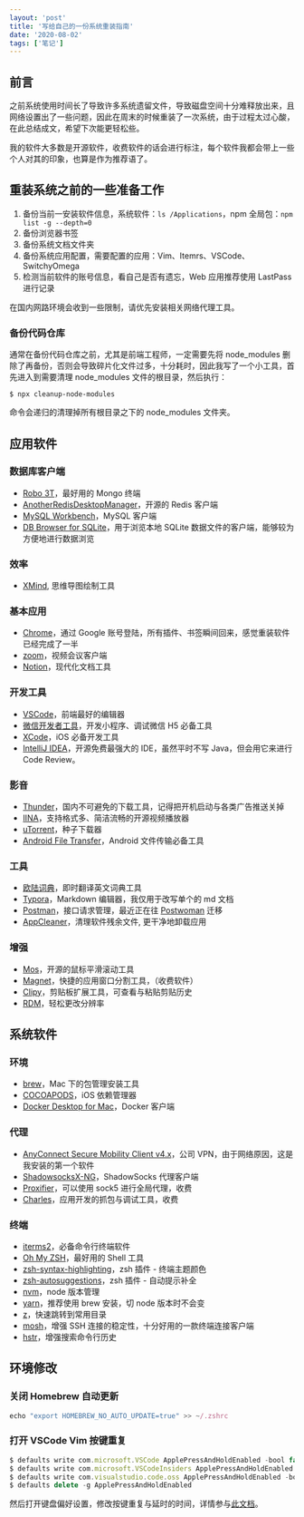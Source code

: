 ```yaml
---
layout: 'post'
title: '写给自己的一份系统重装指南'
date: '2020-08-02'
tags: ['笔记']
---
```

## 前言

之前系统使用时间长了导致许多系统遗留文件，导致磁盘空间十分难释放出来，且网络设置出了一些问题，因此在周末的时候重装了一次系统，由于过程太过心酸，在此总结成文，希望下次能更轻松些。

我的软件大多数是开源软件，收费软件的话会进行标注，每个软件我都会带上一些个人对其的印象，也算是作为推荐语了。

## 重装系统之前的一些准备工作

1. 备份当前一安装软件信息，系统软件：`ls /Applications`，npm 全局包：`npm list -g --depth=0`
2. 备份浏览器书签
3. 备份系统文档文件夹
4. 备份系统应用配置，需要配置的应用：Vim、Itemrs、VSCode、SwitchyOmega
5. 检测当前软件的账号信息，看自己是否有遗忘，Web 应用推荐使用 LastPass 进行记录

 在国内网路环境会收到一些限制，请优先安装相关网络代理工具。

### 备份代码仓库

通常在备份代码仓库之前，尤其是前端工程师，一定需要先将 node_modules 删除了再备份，否则会导致碎片化文件过多，十分耗时，因此我写了一个小工具，首先进入到需要清理 node_modules 文件的根目录，然后执行：

```
$ npx cleanup-node-modules
```

命令会递归的清理掉所有根目录之下的 node_modules 文件夹。

## 应用软件
### 数据库客户端
- [Robo 3T](https://robomongo.org/)，最好用的 Mongo 终端
- [AnotherRedisDesktopManager](https://github.com/qishibo/AnotherRedisDesktopManager)，开源的 Redis 客户端
- [MySQL Workbench](https://dev.mysql.com/downloads/workbench/)，MySQL 客户端
- [DB Browser for SQLite](https://sqlitebrowser.org/)，用于浏览本地 SQLite 数据文件的客户端，能够较为方便地进行数据浏览


### 效率
- [XMind](https://www.xmind.net/), 思维导图绘制工具

### 基本应用

- [Chrome](https://www.google.com/intl/zh-CN/chrome/)，通过 Google 账号登陆，所有插件、书签瞬间回来，感觉重装软件已经完成了一半
- [zoom](https://zoom.us/download#client_4meeting)，视频会议客户端
- [Notion](https://www.notion.so/desktop)，现代化文档工具

### 开发工具

- [VSCode](https://code.visualstudio.com/)，前端最好的编辑器
- [微信开发者工具](https://developers.weixin.qq.com/miniprogram/dev/devtools/download.html)，开发小程序、调试微信 H5 必备工具
- [XCode](https://developer.apple.com/xcode/)，iOS 必备开发工具
- [IntelliJ IDEA](https://www.jetbrains.com/idea/)，开源免费最强大的 IDE，虽然平时不写 Java，但会用它来进行 Code Review。

### 影音

- [Thunder](https://mac.xunlei.com/)，国内不可避免的下载工具，记得把开机启动与各类广告推送关掉
- [IINA](https://iina.io/)，支持格式多、简洁流畅的开源视频播放器
- [uTorrent](https://www.utorrent.com/intl/zh/)，种子下载器
- [Android File Transfer](https://www.android.com/filetransfer/)，Android 文件传输必备工具

### 工具

- [欧陆词典](https://www.eudic.net/v4/en/app/download)，即时翻译英文词典工具
- [Typora](https://typora.io/)，Markdown 编辑器，我仅用于改写单个的 md 文档
- [Postman](https://www.postman.com/downloads/)，接口请求管理，最近正在往 [Postwoman](https://postwoman.io/) 迁移
- [AppCleaner](https://freemacsoft.net/appcleaner/)，清理软件残余文件, 更干净地卸载应用

### 增强

- [Mos](https://github.com/Caldis/Mos)，开源的鼠标平滑滚动工具
- [Magnet](https://apps.apple.com/cn/app/magnet/id441258766?mt=12)，快捷的应用窗口分割工具，（收费软件）
- [Clipy](https://github.com/Clipy/Clipy)，剪贴板扩展工具，可查看与粘贴剪贴历史
- [RDM](https://github.com/avibrazil/RDM)，轻松更改分辨率

## 系统软件

### 环境

- [brew](https://brew.sh/)，Mac 下的包管理安装工具
- [COCOAPODS](https://cocoapods.org/)，iOS 依赖管理器
- [Docker Desktop for Mac](https://hub.docker.com/editions/community/docker-ce-desktop-mac/)，Docker 客户端

### 代理

- [AnyConnect Secure Mobility Client v4.x](https://software.cisco.com/download/home/286281283/type/282364313/release/4.9.00086?i=!pp)，公司 VPN，由于网络原因，这是我安装的第一个软件
- [ShadowsocksX-NG](https://github.com/shadowsocks/ShadowsocksX-NG)，ShadowSocks 代理客户端
- [Proxifier](https://www.proxifier.com/)，可以使用 sock5 进行全局代理，收费
- [Charles](https://www.charlesproxy.com/)，应用开发的抓包与调试工具，收费

### 终端

- [iterms2](https://www.iterm2.com/)，必备命令行终端软件
- [Oh My ZSH](https://ohmyz.sh/#install)，最好用的 Shell 工具
- [zsh-syntax-highlighting](https://github.com/zsh-users/zsh-syntax-highlighting/blob/master/INSTALL.md)，zsh 插件 - 终端主题颜色
- [zsh-autosuggestions](https://github.com/zsh-users/zsh-autosuggestions/blob/master/INSTALL.md)，zsh 插件 - 自动提示补全
- [nvm](https://github.com/nvm-sh/nvm)，node 版本管理
- [yarn](https://classic.yarnpkg.com/en/docs/install/#mac-stable)，推荐使用 brew 安装，切 node 版本时不会变
- [z](https://github.com/rupa/z.git)，快速跳转到常用目录
- [mosh](https://mosh.org/)，增强 SSH 连接的稳定性，十分好用的一款终端连接客户端
- [hstr](https://github.com/dvorka/hstr)，增强搜索命令行历史

## 环境修改

### 关闭 Homebrew 自动更新

```jsx
echo "export HOMEBREW_NO_AUTO_UPDATE=true" >> ~/.zshrc
```

### 打开 VSCode Vim 按键重复

```jsx
$ defaults write com.microsoft.VSCode ApplePressAndHoldEnabled -bool false         # For VS Code
$ defaults write com.microsoft.VSCodeInsiders ApplePressAndHoldEnabled -bool false # For VS Code Insider
$ defaults write com.visualstudio.code.oss ApplePressAndHoldEnabled -bool false    # For VS Codium
$ defaults delete -g ApplePressAndHoldEnabled
```

然后打开键盘偏好设置，修改按键重复与延时的时间，详情参与[此文档](https://marketplace.visualstudio.com/items?itemName=vscodevim.vim)。

